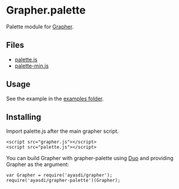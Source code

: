 Grapher.palette
===============

Palette module for [Grapher](https://github.com/ayasdi/grapher).

Files
-----

  * [palette.js](https://raw.githubusercontent.com/ayasdi/grapher-palette/master/palette.js)
  * [palette-min.js](https://raw.githubusercontent.com/ayasdi/grapher-palette/master/palette-min.js)

Usage
-----

See the example in the [examples folder](https://github.com/ayasdi/grapher-palette/tree/master/examples).

Installing
----------

Import palette.js after the main grapher script.

    <script src="grapher.js"></script>
    <script src="palette.js"></script>

You can build Grapher with grapher-palette using [Duo](http://duojs.org/) and
providing Grapher as the argument:

    var Grapher = require('ayasdi/grapher');
    require('ayasdi/grapher-palette')(Grapher);
